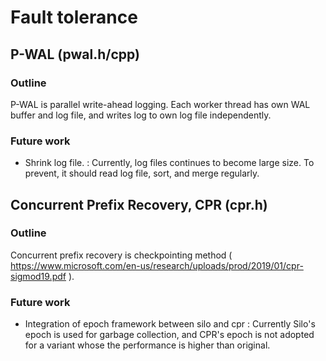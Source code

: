 # Fault tolerance

## P-WAL (pwal.h/cpp)

### Outline
P-WAL is parallel write-ahead logging. Each worker thread has own WAL buffer and log file, and writes log to own log 
file independently. 

### Future work
- Shrink log file. : Currently, log files continues to become large size. To prevent, it should read log file, sort, and 
merge regularly.

## Concurrent Prefix Recovery, CPR (cpr.h)

### Outline
Concurrent prefix recovery is checkpointing method ( https://www.microsoft.com/en-us/research/uploads/prod/2019/01/cpr-sigmod19.pdf ).

### Future work
- Integration of epoch framework between silo and cpr : 
Currently Silo's epoch is used for garbage collection, and CPR's epoch is not adopted for a variant whose the 
performance is higher than original.
